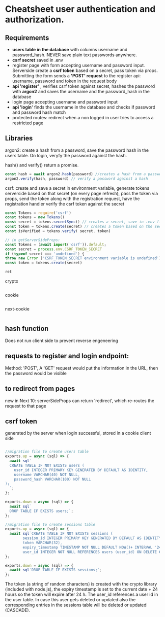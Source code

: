 # Cheatsheet user authentication and authorization.
## Requirements
- **users table in the database** with columns username and password_hash. NEVER save plain text passwords anywhere.
- **csrf secret** saved in .env
- register page with form accepting username and password input. Serverside create a **csrf token** based on a secret, pass token via props. Submitting the form sends a **'POST' request** to the register api: username, password and token in the request body
- **api 'register'** , verifies csrf token against secret, hashes the password with **argon2** and saves the username and the password_hash in the database
- login page accepting username and password input
- **api 'login'** finds the username in the database and checks if password and password hash match
- protected routes: redirect when a non logged in user tries to access a restricted page

## Libraries
argon2: create a hash from a password, save the password hash in the users table. On login, veryfy the password against the hash. 

hash() and verify() return a promise.
```node.js
const hash = await argon2.hash(password) //creates a hash from a password
argon2.verify(hash, password) // verify a password against a hash
```
csrf: create and save a secret in environment variable, generate tokens serverside based on that secret (on every page refresh), pass the token via props, send the token along with the registration request, have the registration handler verify the csrf token against the secret
```node.js
const Tokens = require('csrf')
const tokens = new Tokens()
const secret = tokens.secretSync() // creates a secret, save in .env file: CSRF_TOKEN_SECRET = xxxxxxxxxxxx
const token = tokens.create(secret) // creates a token based on the secret
const isVerified = tokens.verify( secret, token)

// in getServerSideProps:
const Tokens = (await import('csrf')).default;
const secret = process.env.CSRF_TOKEN_SECRET
if (typeof secret === 'undefined') {
throw new Error ('CSRF_TOKEN_SECRET environment variable is undefined') }
const token = tokens.create(secret)

ret

```
crypto
```node.js

```
cookie
```node.js

```
next-cookie
```node.js

```


## hash function
Does not run client side to prevent reverse engeneering
## requests to register and login endpoint:
Method: 'POST', A 'GET' request would put the information in the URL, then the password would be visible
## to redirect from pages
new in Next 10: serverSideProps can return 'redirect', which re-routes the request to that page
## csrf token
generated by the server when login successful, stored in a cookie client side



```javascript

```


```javascript
//migration file to create users table
exports.up = async (sql) => {
  await sql`
  CREATE TABLE IF NOT EXISTS users (
    user_id INTEGER PRIMARY KEY GENERATED BY DEFAULT AS IDENTITY,
    username VARCHAR(40) NOT NULL,
    password_hash VARCHAR(100) NOT NULL
);
  `;
};

exports.down = async (sql) => {
  await sql`
  DROP TABLE IF EXISTS users;`;
};
```

```javascript
//migration file to create sessions table
exports.up = async (sql) => {
  await sql`CREATE TABLE IF NOT EXISTS sessions (
		session_id INTEGER PRIMARY KEY GENERATED BY DEFAULT AS IDENTITY,
		token VARCHAR(32),
		expiry_timestamp TIMESTAMP NOT NULL DEFAULT NOW()+ INTERVAL '24 hours',
		user_id INTEGER NOT NULL REFERENCES users (user_id) ON DELETE CASCADE ON UPDATE CASCADE);`;
};

exports.down = async (sql) => {
  await sql`DROP TABLE IF EXISTS sessions;`;
};

```
The token (a string of random characters) is created with the crypto library (included with node.js), the expiry timestamp is set to the current date + 24 hours so the token will expire after 24 h. The user_id references a user id in the user table. In case this user gets deleted or updated also the corresponding entries in the sessions table will be deleted or updated (CASCADE).
